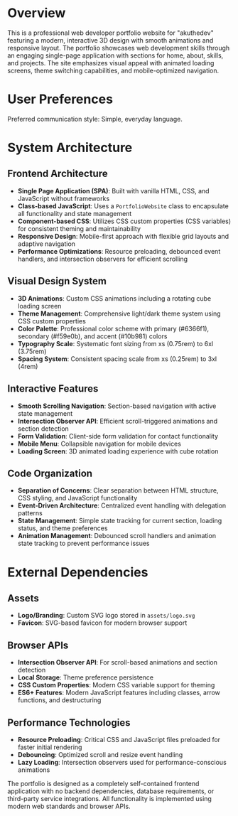 # Overview

This is a professional web developer portfolio website for "akuthedev" featuring a modern, interactive 3D design with smooth animations and responsive layout. The portfolio showcases web development skills through an engaging single-page application with sections for home, about, skills, and projects. The site emphasizes visual appeal with animated loading screens, theme switching capabilities, and mobile-optimized navigation.

# User Preferences

Preferred communication style: Simple, everyday language.

# System Architecture

## Frontend Architecture
- **Single Page Application (SPA)**: Built with vanilla HTML, CSS, and JavaScript without frameworks
- **Class-based JavaScript**: Uses a `PortfolioWebsite` class to encapsulate all functionality and state management
- **Component-based CSS**: Utilizes CSS custom properties (CSS variables) for consistent theming and maintainability
- **Responsive Design**: Mobile-first approach with flexible grid layouts and adaptive navigation
- **Performance Optimizations**: Resource preloading, debounced event handlers, and intersection observers for efficient scrolling

## Visual Design System
- **3D Animations**: Custom CSS animations including a rotating cube loading screen
- **Theme Management**: Comprehensive light/dark theme system using CSS custom properties
- **Color Palette**: Professional color scheme with primary (#6366f1), secondary (#f59e0b), and accent (#10b981) colors
- **Typography Scale**: Systematic font sizing from xs (0.75rem) to 6xl (3.75rem)
- **Spacing System**: Consistent spacing scale from xs (0.25rem) to 3xl (4rem)

## Interactive Features
- **Smooth Scrolling Navigation**: Section-based navigation with active state management
- **Intersection Observer API**: Efficient scroll-triggered animations and section detection
- **Form Validation**: Client-side form validation for contact functionality
- **Mobile Menu**: Collapsible navigation for mobile devices
- **Loading Screen**: 3D animated loading experience with cube rotation

## Code Organization
- **Separation of Concerns**: Clear separation between HTML structure, CSS styling, and JavaScript functionality
- **Event-Driven Architecture**: Centralized event handling with delegation patterns
- **State Management**: Simple state tracking for current section, loading status, and theme preferences
- **Animation Management**: Debounced scroll handlers and animation state tracking to prevent performance issues

# External Dependencies

## Assets
- **Logo/Branding**: Custom SVG logo stored in `assets/logo.svg`
- **Favicon**: SVG-based favicon for modern browser support

## Browser APIs
- **Intersection Observer API**: For scroll-based animations and section detection
- **Local Storage**: Theme preference persistence
- **CSS Custom Properties**: Modern CSS variable support for theming
- **ES6+ Features**: Modern JavaScript features including classes, arrow functions, and destructuring

## Performance Technologies
- **Resource Preloading**: Critical CSS and JavaScript files preloaded for faster initial rendering
- **Debouncing**: Optimized scroll and resize event handling
- **Lazy Loading**: Intersection observers used for performance-conscious animations

The portfolio is designed as a completely self-contained frontend application with no backend dependencies, database requirements, or third-party service integrations. All functionality is implemented using modern web standards and browser APIs.